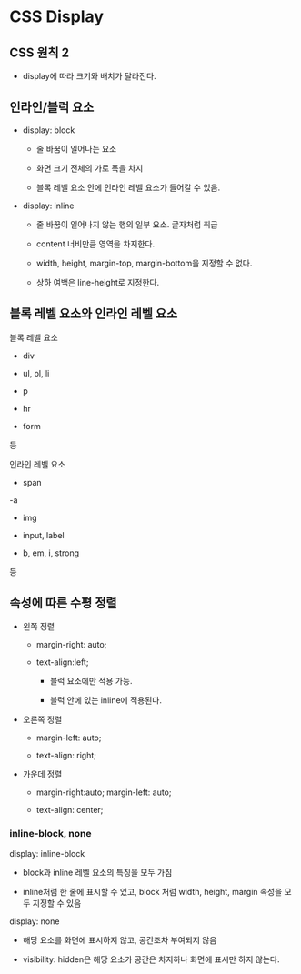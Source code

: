 # CSS Display

## CSS 원칙 2

- display에 따라 크기와 배치가 달라진다.

## 인라인/블럭 요소

- display: block

    - 줄 바꿈이 일어나는 요소

    - 화면 크기 전체의 가로 폭을 차지

    - 블록 레벨 요소 안에 인라인 레벨 요소가 들어갈 수 있음.

- display: inline

    - 줄 바꿈이 일어나지 않는 행의 일부 요소. 글자처럼 취급

    - content 너비만큼 영역을 차지한다.

    - width, height, margin-top, margin-bottom을 지정할 수 없다.

    - 상하 여백은 line-height로 지정한다. 

## 블록 레벨 요소와 인라인 레벨 요소

블록 레벨 요소

- div

- ul, ol, li

- p

- hr

- form

등

인라인 레벨 요소

- span

-a

- img

- input, label

- b, em, i, strong

등

## 속성에 따른 수평 정렬

- 왼쪽 정렬

    - margin-right: auto; 
    
    - text-align:left; 
    
        - 블럭 요소에만 적용 가능.

        - 블럭 안에 있는 inline에 적용된다.

- 오른쪽 정렬

    - margin-left: auto;

    - text-align: right;

- 가운데 정렬

    - margin-right:auto; margin-left: auto; 

    - text-align: center;

### inline-block, none

display: inline-block

- block과 inline 레벨 요소의 특징을 모두 가짐

- inline처럼 한 줄에 표시할 수 있고, block 처럼 width, height, margin 속성을 모두 지정할 수 있음

display: none

- 해당 요소를 화면에 표시하지 않고, 공간조차 부여되지 않음

- visibility: hidden은 해당 요소가 공간은 차지하나 화면에 표시만 하지 않는다.

